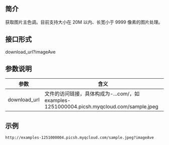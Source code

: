 ## 简介
获取图片主色调。目前支持大小在 20M 以内、长宽小于 9999 像素的图片处理。
## 接口形式
download_url?imageAve
## 参数说明
| 参数                                      | 含义                                       |
| --------------------------------------- | ---------------------------------------- |
|download_url                            |文件的访问链接，具体构成为<bucket id>-<appid>.<picture region>.<domain>.com/<picture name>，如 examples-1251000004.picsh.myqcloud.com/sample.jpeg|

## 示例

```
http://examples-1251000004.picsh.myqcloud.com/sample.jpeg?imageAve

```
